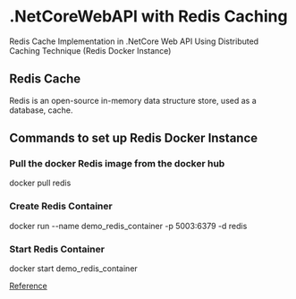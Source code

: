 # .NetCoreWebAPI with Redis Caching
Redis Cache Implementation in .NetCore Web API Using Distributed Caching Technique (Redis Docker Instance)

## Redis Cache

Redis is an open-source in-memory data structure store, used as a database, cache.

## Commands to set up Redis Docker Instance

### Pull the docker Redis image from the docker hub

docker pull redis

### Create Redis Container

docker run --name demo_redis_container -p 5003:6379 -d redis

### Start Redis Container

docker start demo_redis_container


<a href="https://www.learmoreseekmore.com/2020/11/dotnetcore-api-redis-cache.html" target="_blank"> Reference </a>
